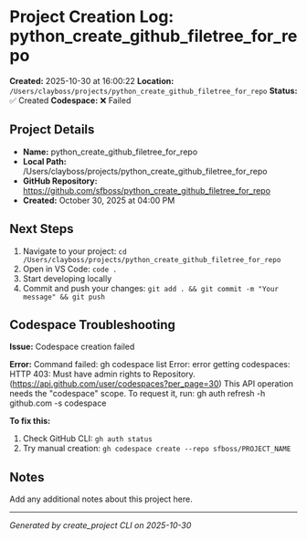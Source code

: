 # Project Creation Log: python_create_github_filetree_for_repo

**Created:** 2025-10-30 at 16:00:22
**Location:** `/Users/clayboss/projects/python_create_github_filetree_for_repo`
**Status:** ✅ Created
**Codespace:** ❌ Failed

## Project Details

- **Name:** python_create_github_filetree_for_repo
- **Local Path:** /Users/clayboss/projects/python_create_github_filetree_for_repo
- **GitHub Repository:** https://github.com/sfboss/python_create_github_filetree_for_repo
- **Created:** October 30, 2025 at 04:00 PM

## Next Steps

1. Navigate to your project: `cd /Users/clayboss/projects/python_create_github_filetree_for_repo`
2. Open in VS Code: `code .`
3. Start developing locally
4. Commit and push your changes: `git add . && git commit -m "Your message" && git push`


## Codespace Troubleshooting

**Issue:** Codespace creation failed

**Error:** Command failed: gh codespace list
Error: error getting codespaces: HTTP 403: Must have admin rights to Repository. (https://api.github.com/user/codespaces?per_page=30)
This API operation needs the "codespace" scope. To request it, run:  gh auth refresh -h github.com -s codespace

**To fix this:**
1. Check GitHub CLI: `gh auth status`
2. Try manual creation: `gh codespace create --repo sfboss/PROJECT_NAME`


## Notes

Add any additional notes about this project here.

---

*Generated by create_project CLI on 2025-10-30*
